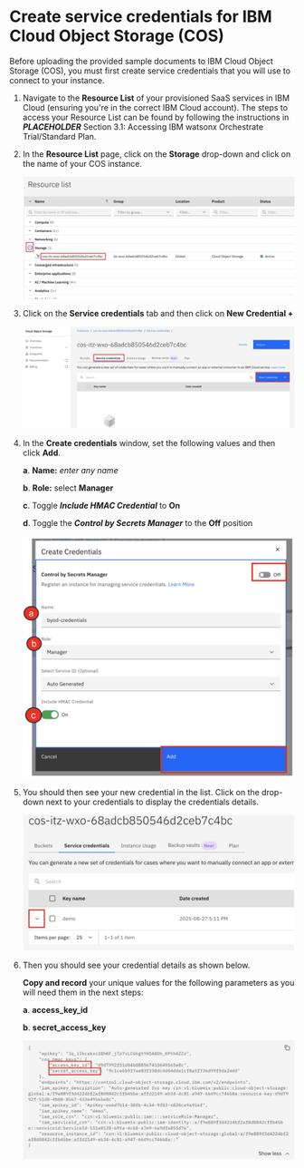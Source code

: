 # Create service credentials for IBM Cloud Object Storage (COS)

Before uploading the provided sample documents to IBM Cloud Object Storage (COS), you must first create service credentials that you will use to connect to your instance.

1. Navigate to the **Resource List** of your provisioned SaaS services in IBM Cloud (ensuring you're in the correct IBM Cloud account). The steps to access your Resource List can be found by following the instructions in ***PLACEHOLDER*** Section 3.1: Accessing IBM watsonx Orchestrate Trial/Standard Plan. 


2. In the **Resource List** page, click on the **Storage** drop-down and click on the name of your COS instance. 
   
    ![](_attachments/zassist2.png)
   
3. Click on the **Service credentials** tab and then click on **New Credential +**

    ![](_attachments/zassist3.png)


4. In the **Create credentials** window, set the following values and then click **Add**. 

    **a**. **Name:** *enter any name*

    **b**. **Role:** select **Manager**

    **c**. Toggle ***Include HMAC Credential*** to **On**

    **d**. Toggle the ***Control by Secrets Manager*** to the **Off** position


    ![](_attachments/zassist4.png)


5. You should then see your new credential in the list. Click on the drop-down next to your credentials to display the credentials details.
   
    ![](_attachments/zassist5.png)

6. Then you should see your credential details as shown below.
   
    **Copy and record** your unique values for the following parameters as you will need them in the next steps: 

    **a**. **access_key_id**

    **b**. **secret_access_key**

    ![](_attachments/zassist6.png)
